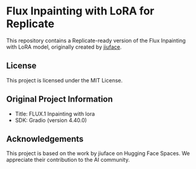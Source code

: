 # Flux Inpainting with LoRA for Replicate

This repository contains a Replicate-ready version of the Flux Inpainting with LoRA model, originally created by [jiuface](https://huggingface.co/spaces/jiuface/flux-inpainting-with-lora).

## License

This project is licensed under the MIT License.

## Original Project Information

- Title: FLUX.1 Inpainting with lora
- SDK: Gradio (version 4.40.0)

## Acknowledgements

This project is based on the work by jiuface on Hugging Face Spaces. We appreciate their contribution to the AI community.
